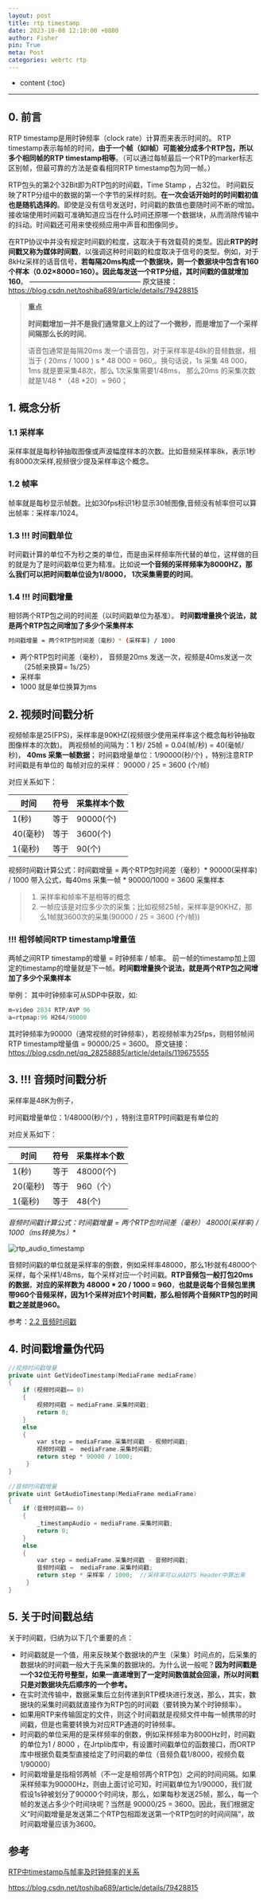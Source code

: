 ```yaml
---
layout: post
title: rtp timestamp
date: 2023-10-08 12:10:00 +0800
author: Fisher
pin: True
meta: Post
categories: webrtc rtp
---
```



* content
{:toc}

---

## 0. 前言

RTP timestamp是用时钟频率（clock rate）计算而来表示时间的。
RTP timestamp表示每帧的时间，**由于一个帧（如I帧）可能被分成多个RTP包，所以多个相同帧的RTP timestamp相等**。（可以通过每帧最后一个RTP的marker标志区别帧，但最可靠的方法是查看相同RTP timestamp包为同一帧。）

RTP包头的第2个32Bit即为RTP包的时间戳，Time Stamp ，占32位。
时间戳反映了RTP分组中的数据的第一个字节的采样时刻。**在一次会话开始时的时间戳初值也是随机选择的**。即使是没有信号发送时，时间戳的数值也要随时间不断的增加。接收端使用时间戳可准确知道应当在什么时间还原哪一个数据块，从而消除传输中的抖动。时间戳还可用来使视频应用中声音和图像同步。

在RTP协议中并没有规定时间戳的粒度，这取决于有效载荷的类型。因此**RTP的时间戳又称为媒体时间戳**，以强调这种时间戳的粒度取决于信号的类型。例如，对于8kHz采样的话音信号，**若每隔20ms构成一个数据块，则一个数据块中包含有160个样本（0.02×8000=160）。因此每发送一个RTP分组，其时间戳的值就增加160**。
————————————————
原文链接：https://blog.csdn.net/toshiba689/article/details/79428815



> **重点**
>
> **时间戳增加一并不是我们通常意义上的过了一个微秒，而是增加了一个采样间隔那么长的时间**。
>
> 语音包通常是每隔20ms 发一个语音包，对于采样率是48k的音频数据，相当于 ( 20ms / 1000 ) s * 48 000 = 960,。换句话说，1s 采集 48 000，1ms 就是要采集48次，那么 1次采集需要1/48ms， 那么20ms 的采集次数就是1/48 * （48 *20）=  960；



## 1. 概念分析

### 1.1 采样率

采样率就是每秒钟抽取图像或声波幅度样本的次数。比如音频采样率8k，表示1秒有8000次采样,视频很少提及采样率这个概念。 

### 1.2 帧率

帧率就是每秒显示帧数。比如30fps标识1秒显示30帧图像,音频没有帧率但可以算出帧率：采样率/1024。  

### 1.3 !!! 时间戳单位

时间戳计算的单位不为秒之类的单位，而是由采样频率所代替的单位，这样做的目的就是为了是时间戳单位更为精准。比如说**一个音频的采样频率为8000HZ，那么我们可以把时间戳单位设为1/8000， 1次采集需要的时间**。    

### 1.4 !!! 时间戳增量

相邻两个RTP包之间的时间差（以时间戳单位为基准）。  **时间戳增量换个说法，就是两个RTP包之间增加了多少个采集样本**

```bash
时间戳增量 = 两个RTP包时间差（毫秒）* (采样率) / 1000
```

- 两个RTP包时间差（毫秒）， 音频是20ms 发送一次，视频是40ms发送一次（25帧来换算= 1s/25）
- 采样率
- 1000 就是单位换算为ms



## 2. 视频时间戳分析

视频帧率是25(FPS)，采样率是90KHZ(视频很少使用采样率这个概念每秒钟抽取图像样本的次数)。
两视频帧的间隔为：1 秒/ 25帧 = 0.04(帧/秒) = 40(毫帧/秒)， **40ms 采集一帧数据**；
时间戳增量单位：1/90000(秒/个) ，特别注意RTP时间戳是有单位的
每帧对应的采样： 90000 / 25 = 3600 (个/帧)

对应关系如下：

| 时间     | 符号 | 采集样本个数 |
| -------- | ---- | ------------ |
| 1(秒)    | 等于 | 90000(个)    |
| 40(毫秒) | 等于 | 3600(个)     |
| 1(毫秒)  | 等于 | 90(个)       |

视频时间戳计算公式：时间戳增量 = 两个RTP包时间差（毫秒）* 90000(采样率) / 1000
带入公式，每40ms 采集一帧 * 90000/1000 = 3600 采集样本

> 1. 采样率和帧率不是相等的概念
> 2. 一帧应该是对应多少次的采集；比如视频25帧，采样率是90KHZ，那么1帧就3600次的采集(90000 / 25 = 3600 (个/帧))

### !!! 相邻帧间RTP timestamp增量值

两帧之间RTP timestamp的增量 = 时钟频率 / 帧率。
前一帧的timestamp加上固定的timestamp的增量就是下一帧。**时间戳增量换个说法，就是两个RTP包之间增加了多少个采集样本**

举例：
其中时钟频率可从SDP中获取，如:

```js
m=video 2834 RTP/AVP 96
a=rtpmap:96 H264/90000
```

其时钟频率为90000（通常视频的时钟频率），若视频帧率为25fps，则相邻帧间RTP timestamp增量值 = 90000/25 = 3600。
原文链接：https://blog.csdn.net/qq_28258885/article/details/119675555



## 3. !!! 音频时间戳分析

采样率是48K为例子，

时间戳增量单位：1/48000(秒/个) ，特别注意RTP时间戳是有单位的

对应关系如下：

| 时间     | 符号 | 采集样本个数 |
| -------- | ---- | ------------ |
| 1(秒)    | 等于 | 48000(个)    |
| 20(毫秒) | 等于 | 960（个）    |
| 1(毫秒)  | 等于 | 48(个)       |

**音频时间戳计算公式：时间戳增量 = 两个RTP包时间差（毫秒）* 48000(采样率) / 1000（ms转换为s）**

![rtp_audio_timestamp](../assets/ntp/rtp_audio_timestamp.webp)

音频时间戳的单位就是采样率的倒数，例如采样率48000，那么1秒就有48000个采样，每个采样1/48ms，每个采样对应一个时间戳。**RTP音频包一般打包20ms的数据**，**对应的采样数为 48000 * 20 / 1000 = 960**，**也就是说每个音频包里携带960个音频采样，因为1个采样对应1个时间戳，那么相邻两个音频RTP包的时间戳之差就是960。**

参考：[2.2 音频时间戳](https://zhuanlan.zhihu.com/p/592278875?utm_id=0)

## 4. 时间戳增量伪代码

```cpp
//视频时间戳增量
private uint GetVideoTimestamp(MediaFrame mediaFrame)
{
    if (视频时间戳== 0)
    {
        视频时间戳 = mediaFrame.采集时间戳;
        return 0;
    }
    else
    {
        var step = mediaFrame.采集时间戳 - 视频时间戳;
        视频时间戳 =  mediaFrame.采集时间戳;
        return step * 90000 / 1000;
     }
}
 
//音频时间戳增量
private uint GetAudioTimestamp(MediaFrame mediaFrame)
{
    if (音频时间戳== 0)
    {
        _timestampAudio = mediaFrame.采集时间戳;
        return 0;
    }
    else
    {
        var step = mediaFrame.采集时间戳 - 音频时间戳;
        音频时间戳 =  mediaFrame.采集时间戳;
        return step * 采样率 / 1000;  //采样率可以从ADTS Header中算出来
     }
}
```





## 5. 关于时间戳总结

关于时间戳，归纳为以下几个重要的点：

- 时间戳就是一个值，用来反映某个数据块的产生（采集）时间点的，后采集的数据块的时间戳一般大于先采集的数据块的。为什么说一般呢？**因为时间戳是一个32位无符号整型，如果一直递增到了一定时间数值就会回滚，所以时间戳只是对数据块先后顺序的一个参考。**
- 在实时流传输中，数据采集后立刻传递到RTP模块进行发送，那么，其实，数据块的采集时间戳就直接作为RTP包的时间戳（要转换为某个时钟频率）。
- 如果用RTP来传输固定的文件，则这个时间戳就是视频文件中每一帧携带的时间戳，但是也需要转换为对应RTP通道的时钟频率。
- 时间戳的单位采用的是采样频率的倒数，例如采样频率为8000Hz时，时间戳的单位为1 / 8000 ，在Jrtplib库中，有设置时间戳单位的函数接口，而ORTP库中根据负载类型直接给定了时间戳的单位（音频负载1/8000，视频负载1/90000）
- 时间戳增量是指相邻两帧（不一定是相邻两个RTP包）之间的时间间隔。如果采样频率为90000Hz，则由上面讨论可知，时间戳单位为1/90000，我们就假设1s钟被划分了90000个时间块，那么，如果每秒发送25帧，那么，每一个帧的发送占多少个时间块呢？当然是 90000/25 = 3600。因此，我们根据定义“时间戳增量是发送第二个RTP包相距发送第一个RTP包时的时间间隔”，故时间戳增量应该为3600。



## 参考

[RTP中timestamp与帧率及时钟频率的关系](https://blog.csdn.net/qq_28258885/article/details/119675555)

https://blog.csdn.net/toshiba689/article/details/79428815
